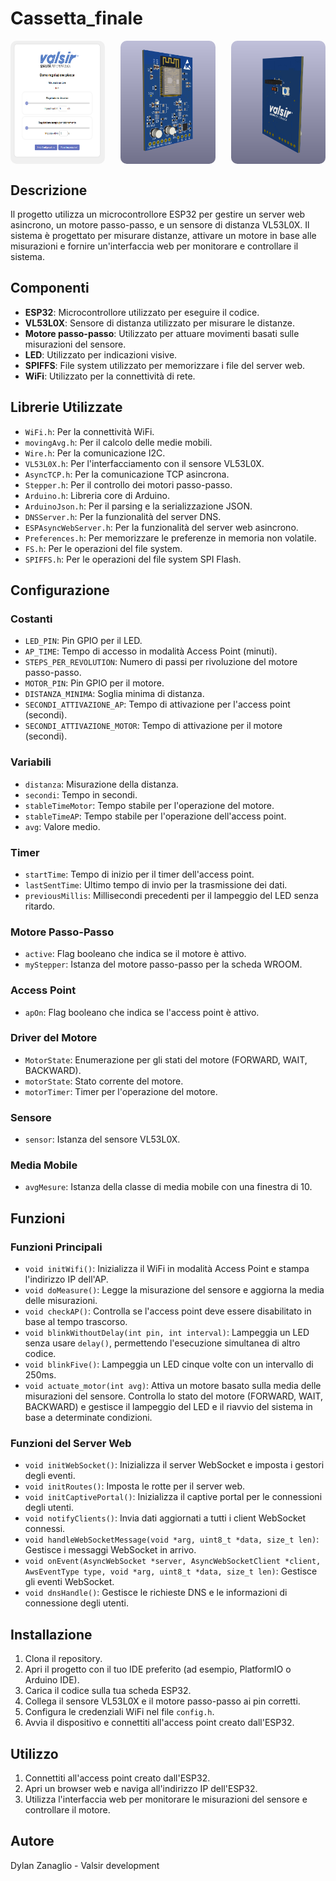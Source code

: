 # Cassetta_finale

<div style="display: flex; justify-content: space-between;">
  <img src="/images/image.png" alt="Image 1" style="width: 30%; border-radius: 10px; margin-right: 10px;">
  <img src="/images/image-1.png" alt="Image 2" style="width: 30%; border-radius: 10px; margin-right: 10px;">
  <img src="/images/image-2.png" alt="Image 3" style="width: 30%; border-radius: 10px;">
</div>

## Descrizione

Il progetto utilizza un microcontrollore ESP32 per gestire un server web asincrono, un motore passo-passo, e un sensore di distanza VL53L0X. Il sistema è progettato per misurare distanze, attivare un motore in base alle misurazioni e fornire un'interfaccia web per monitorare e controllare il sistema.

## Componenti

- **ESP32**: Microcontrollore utilizzato per eseguire il codice.
- **VL53L0X**: Sensore di distanza utilizzato per misurare le distanze.
- **Motore passo-passo**: Utilizzato per attuare movimenti basati sulle misurazioni del sensore.
- **LED**: Utilizzato per indicazioni visive.
- **SPIFFS**: File system utilizzato per memorizzare i file del server web.
- **WiFi**: Utilizzato per la connettività di rete.

## Librerie Utilizzate

- `WiFi.h`: Per la connettività WiFi.
- `movingAvg.h`: Per il calcolo delle medie mobili.
- `Wire.h`: Per la comunicazione I2C.
- `VL53L0X.h`: Per l'interfacciamento con il sensore VL53L0X.
- `AsyncTCP.h`: Per la comunicazione TCP asincrona.
- `Stepper.h`: Per il controllo dei motori passo-passo.
- `Arduino.h`: Libreria core di Arduino.
- `ArduinoJson.h`: Per il parsing e la serializzazione JSON.
- `DNSServer.h`: Per la funzionalità del server DNS.
- `ESPAsyncWebServer.h`: Per la funzionalità del server web asincrono.
- `Preferences.h`: Per memorizzare le preferenze in memoria non volatile.
- `FS.h`: Per le operazioni del file system.
- `SPIFFS.h`: Per le operazioni del file system SPI Flash.

## Configurazione

### Costanti

- `LED_PIN`: Pin GPIO per il LED.
- `AP_TIME`: Tempo di accesso in modalità Access Point (minuti).
- `STEPS_PER_REVOLUTION`: Numero di passi per rivoluzione del motore passo-passo.
- `MOTOR_PIN`: Pin GPIO per il motore.
- `DISTANZA_MINIMA`: Soglia minima di distanza.
- `SECONDI_ATTIVAZIONE_AP`: Tempo di attivazione per l'access point (secondi).
- `SECONDI_ATTIVAZIONE_MOTOR`: Tempo di attivazione per il motore (secondi).

### Variabili

- `distanza`: Misurazione della distanza.
- `secondi`: Tempo in secondi.
- `stableTimeMotor`: Tempo stabile per l'operazione del motore.
- `stableTimeAP`: Tempo stabile per l'operazione dell'access point.
- `avg`: Valore medio.

### Timer

- `startTime`: Tempo di inizio per il timer dell'access point.
- `lastSentTime`: Ultimo tempo di invio per la trasmissione dei dati.
- `previousMillis`: Millisecondi precedenti per il lampeggio del LED senza ritardo.

### Motore Passo-Passo

- `active`: Flag booleano che indica se il motore è attivo.
- `myStepper`: Istanza del motore passo-passo per la scheda WROOM.

### Access Point

- `apOn`: Flag booleano che indica se l'access point è attivo.

### Driver del Motore

- `MotorState`: Enumerazione per gli stati del motore (FORWARD, WAIT, BACKWARD).
- `motorState`: Stato corrente del motore.
- `motorTimer`: Timer per l'operazione del motore.

### Sensore

- `sensor`: Istanza del sensore VL53L0X.

### Media Mobile

- `avgMesure`: Istanza della classe di media mobile con una finestra di 10.

## Funzioni

### Funzioni Principali

- `void initWifi()`: Inizializza il WiFi in modalità Access Point e stampa l'indirizzo IP dell'AP.
- `void doMeasure()`: Legge la misurazione del sensore e aggiorna la media delle misurazioni.
- `void checkAP()`: Controlla se l'access point deve essere disabilitato in base al tempo trascorso.
- `void blinkWithoutDelay(int pin, int interval)`: Lampeggia un LED senza usare `delay()`, permettendo l'esecuzione simultanea di altro codice.
- `void blinkFive()`: Lampeggia un LED cinque volte con un intervallo di 250ms.
- `void actuate_motor(int avg)`: Attiva un motore basato sulla media delle misurazioni del sensore. Controlla lo stato del motore (FORWARD, WAIT, BACKWARD) e gestisce il lampeggio del LED e il riavvio del sistema in base a determinate condizioni.

### Funzioni del Server Web

- `void initWebSocket()`: Inizializza il server WebSocket e imposta i gestori degli eventi.
- `void initRoutes()`: Imposta le rotte per il server web.
- `void initCaptivePortal()`: Inizializza il captive portal per le connessioni degli utenti.
- `void notifyClients()`: Invia dati aggiornati a tutti i client WebSocket connessi.
- `void handleWebSocketMessage(void *arg, uint8_t *data, size_t len)`: Gestisce i messaggi WebSocket in arrivo.
- `void onEvent(AsyncWebSocket *server, AsyncWebSocketClient *client, AwsEventType type, void *arg, uint8_t *data, size_t len)`: Gestisce gli eventi WebSocket.
- `void dnsHandle()`: Gestisce le richieste DNS e le informazioni di connessione degli utenti.

## Installazione

1. Clona il repository.
2. Apri il progetto con il tuo IDE preferito (ad esempio, PlatformIO o Arduino IDE).
3. Carica il codice sulla tua scheda ESP32.
4. Collega il sensore VL53L0X e il motore passo-passo ai pin corretti.
5. Configura le credenziali WiFi nel file `config.h`.
6. Avvia il dispositivo e connettiti all'access point creato dall'ESP32.

## Utilizzo

1. Connettiti all'access point creato dall'ESP32.
2. Apri un browser web e naviga all'indirizzo IP dell'ESP32.
3. Utilizza l'interfaccia web per monitorare le misurazioni del sensore e controllare il motore.

## Autore

Dylan Zanaglio - Valsir development
